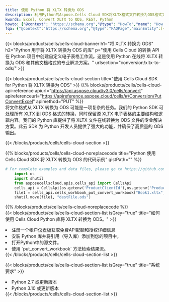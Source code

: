 ```yaml
---
title: 使用 Python 将 XLTX 转换为 ODS
description: 利用Python的Aspose.Cells Cloud SDK将XLTX格式文件转换为ODS格式文件。
kwords: Excel, Convert XLTX to ODS, REST, Python
howto: {"@context": "https://schema.org","@type": "HowTo","name": "How to convert XLTX to ODS using the Cells Cloud Python library.","description": "How to convert XLTX to ODS using the Cells Cloud Python library.","image": {"@type": "ImageObject"},"url": "/python/conversion/xltx-to-ods/","step": [{ "@type": "HowToStep","name": "How to convert XLTX to ODS using the Cells Cloud Python library. step 1", "image": {"@type": "ImageObject",},"url": "/python/conversion/xltx-to-ods/","text": "Register an account at <a href='https://dashboard.aspose.cloud/'>Dashboard</a> to get free API quota & authorization details",},{ "@type": "HowToStep","name": "How to convert XLTX to ODS using the Cells Cloud Python library. step 1", "image": {"@type": "ImageObject",},"url": "/python/conversion/xltx-to-ods/","text": "Install Python library and add the reference (import the library) to your project.",},{ "@type": "HowToStep","name": "How to convert XLTX to ODS using the Cells Cloud Python library. step 1", "image": {"@type": "ImageObject",},"url": "/python/conversion/xltx-to-ods/","text": "Open the source file in Python.",},{ "@type": "HowToStep","name": "How to convert XLTX to ODS using the Cells Cloud Python library. step 1", "image": {"@type": "ImageObject",},"url": "/python/conversion/xltx-to-ods/","text": "Use the `put_convert_workbook` method to retrieve the resulting stream.",}, ],"supply": {"@type": "HowToSupply","name": "document"},"tool": [{"@type": "HowToTool","name": "PyCharm, Visual Studio Code, Sublime, Eclipse"},{"@type": "HowToTool","name": "Aspose Cells"}],"totalTime": "PT6M"}
fqa: {"@context":"https://schema.org","@type":"FAQPage","mainEntity":[{"@type":"Question","name":"Why convert file formats in C# using REST API?","acceptedAnswer":{"@type":"Answer","text":"Documents are encoded in many ways, and some files may be incompatible with the software you use. To open and read such files, just convert them to appropriate file formats.<br/><ol><li>Install .NET SDK and add the reference (import the library) to your project.</li><li>Open the source file in C# using REST API.</li><li>Call the PutConvertWorkbookRequest() method, passing an output filename with required extension.</li><li>Get the result of conversion as a separate file.</li></ol>"}},{"@type":"Question","name":"What file formats can I convert with your C# library?","acceptedAnswer":{"@type":"Answer","text":"We support a variety of file formats for conversion using .NET library, including XLSX, Excel, xls , PDF, CSV, HTML, Markdown, XML, PNG, JPG, TIFF, Json, TXT and many more."}},{"@type":"Question","name":"What is the maximum allowed file size for conversion using this .NET library?","acceptedAnswer":{"@type":"Answer","text":"There are no file size limits for format conversions using .NET library."}}]}
---
```

{{< blocks/products/cells/cells-cloud-banner h1="将 XLTX 转换为 ODS" h2="Python 用于将 XLTX 转换为 ODS 的库" p="使用 Cells Cloud 的转换 API 在 Python 项目中创建自定义电子表格工作流。这是使用 Python 在线将 XLTX 转换为 ODS 和其他文档格式的专业解决方案。" urlsection="conversion/xltx-to-ods/" >}}

{{< blocks/products/cells/cells-cloud-section title="使用 Cells Cloud SDK for Python 将 XLTX 转换为 ODS" >}}
{{% blocks/products/cells/cells-cloud-api-reference apiurl="https://api.aspose.cloud/v3.0/cells/convert" apireferenceurl="https://apireference.aspose.cloud/cells/#/Conversion/PutConvertExcel" apimethod="PUT" %}}
<br/>
将文件格式从 XLTX 转换为 ODS 可能是一项复杂的任务。我们的 Python SDK 可处理所有 XLTX 到 ODS 格式的转换，同时保留源 XLTX 电子表格的主要结构和逻辑内容。我们的 Python 库提供了将 XLTX 文件在线转换为 ODS 文件的专业解决方案。此云 SDK 为 Python 开发人员提供了强大的功能，并确保了高质量的 ODS 输出。

{{< /blocks/products/cells/cells-cloud-section >}}

{{% blocks/products/cells/cells-cloud-noreplacecode title="Python 使用 Cells Cloud SDK 将 XLTX 转换为 ODS 的代码示例" gistPath="" %}}
 
```python
# For complete examples and data files, please go to https://github.com/aspose-cells-cloud/aspose-cells-cloud-python/
    import os
    import shutil
    from asposecellscloud.apis.cells_api import CellsApi
    cells_api = CellsApi(os.getenv('ProductClientId'),os.getenv('ProductClientSecret'))
    file1 = cells_api.cells_workbook_put_convert_workbook("Book1.xltx",format="ods")
    shutil.move(file1, "destFile.ods")     
```
 
{{% /blocks/products/cells/cells-cloud-noreplacecode %}}
<br/>
{{< blocks/products/cells/cells-cloud-section-list isGrey="true" title="如何使用 Cells Cloud Python 库将 XLTX 转换为 ODS。" >}}
<li>注册一个帐户<a href="https://dashboard.aspose.cloud/">仪表板</a>获取免费API配额和授权详细信息</li>
<li>安装 Python 库并将引用（导入库）添加到您的项目中。</li>
<li>打开Python中的源文件。</li>
<li>使用 `put_convert_workbook` 方法检索结果流。</li>
{{< /blocks/products/cells/cells-cloud-section-list >}}

{{< blocks/products/cells/cells-cloud-section-list isGrey="true" title="系统要求" >}}
<li>Python 2.7 或更新版本</li>
<li>Python 3.10 或更新版本</li>
{{< /blocks/products/cells/cells-cloud-section-list >}}
